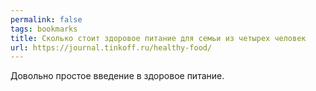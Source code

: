 ```yaml
---
permalink: false
tags: bookmarks
title: Сколько стоит здоровое питание для семьи из четырех человек
url: https://journal.tinkoff.ru/healthy-food/
---
```

Довольно простое введение в здоровое питание.
